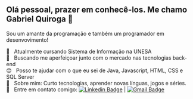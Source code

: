 ## Olá pessoal, prazer em conhecê-los. Me chamo Gabriel Quiroga 👋

Sou um amante da programação e também um programador em desenvovimento!

 :book:  &nbsp; Atualmente cursando Sistema de Informação na UNESA
 <br/> :purple_heart: &nbsp; Buscando me aperfeiçoar junto com o mercado nas tecnologias back-end
 <br/> :blush: &nbsp; Posso te ajudar com o que eu sei de Java, Javascript, HTML, CSS e SQL Server
 <br/> 💬  &nbsp; Sobre mim: Curto tecnologias, aprender novas línguas, jogos e séries.
 <br/> :email: &nbsp; Entre em contato comigo: [![Linkedin Badge](https://img.shields.io/badge/-GabrielQuiroga-blue?style=flat-square&logo=Linkedin&logoColor=white&link=https://www.linkedin.com/in/gabriel-quiroga-1b160b152/)](https://www.linkedin.com/in/gabriel-quiroga-1b160b152/) 
| 
[![Gmail Badge](https://img.shields.io/badge/-tgmarinho@gmail.com-c14438?style=flat-square&logo=Gmail&logoColor=white&link=mailto:tgmarinho@gmail.com)](mailto:tgmarinho@gmail.com)
